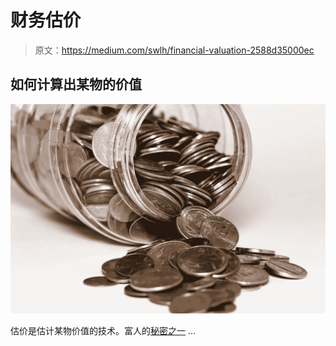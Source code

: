# 财务估价

> 原文：<https://medium.com/swlh/financial-valuation-2588d35000ec>

## 如何计算出某物的价值

![](img/802d72e281a7514f4e23884cb3c6bd82.png)

估价是估计某物价值的技术。富人的[秘密之一](https://www.amazon.com/Way-Wealth-Guide-Financial-Freedom-ebook/dp/B07XDDHXJ5) …